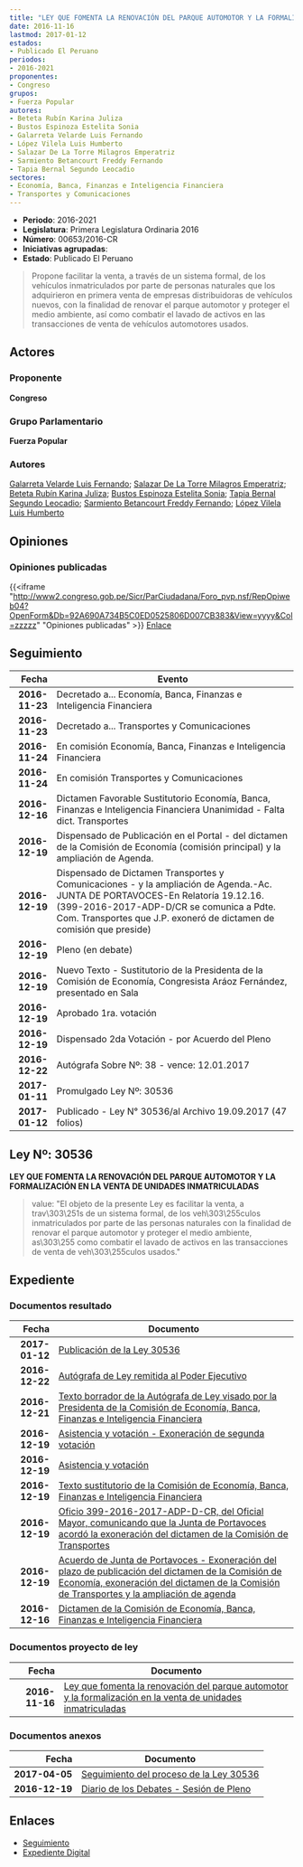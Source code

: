 ```yaml
---
title: "LEY QUE FOMENTA LA RENOVACIÓN DEL PARQUE AUTOMOTOR Y LA FORMALIZACIÓN EN LA VENTA DE UNIDADES INMATRICULADAS"
date: 2016-11-16
lastmod: 2017-01-12
estados:
- Publicado El Peruano
periodos:
- 2016-2021
proponentes:
- Congreso
grupos:
- Fuerza Popular
autores:
- Beteta Rubín Karina Juliza
- Bustos Espinoza Estelita Sonia
- Galarreta Velarde Luis Fernando
- López Vilela Luis Humberto
- Salazar De La Torre Milagros Emperatriz
- Sarmiento Betancourt Freddy Fernando
- Tapia Bernal Segundo Leocadio
sectores:
- Economía, Banca, Finanzas e Inteligencia Financiera
- Transportes y Comunicaciones
---
```

- **Periodo**: 2016-2021
- **Legislatura**: Primera Legislatura Ordinaria 2016
- **Número**: 00653/2016-CR
- **Iniciativas agrupadas**: 
- **Estado**: Publicado El Peruano

> Propone facilitar la venta, a través de un sistema formal, de los vehículos inmatriculados por parte de personas naturales que los adquirieron en primera venta de empresas distribuidoras de vehículos nuevos, con la finalidad de renovar el parque automotor y proteger el medio ambiente, así como combatir el lavado de activos en las transacciones de venta de vehículos automotores usados.


## Actores

### Proponente

**Congreso**

### Grupo Parlamentario

**Fuerza Popular**

### Autores

[Galarreta Velarde Luis Fernando](mailto:mailto:lgalarreta@congreso.gob.pe); [Salazar De La Torre Milagros Emperatriz](mailto:mailto:msalazard@congreso.gob.pe); [Beteta Rubín Karina Juliza](mailto:mailto:kbeteta@congreso.gob.pe); [Bustos Espinoza Estelita Sonia](mailto:mailto:ebustos@congreso.gob.pe); [Tapia Bernal Segundo Leocadio](mailto:mailto:stapia@congreso.gob.pe); [Sarmiento Betancourt Freddy Fernando](mailto:mailto:fsarmiento@congreso.gob.pe); [López Vilela Luis Humberto](mailto:mailto:llopezv@congreso.gob.pe)

## Opiniones

### Opiniones publicadas

{{<iframe "http://www2.congreso.gob.pe/Sicr/ParCiudadana/Foro_pvp.nsf/RepOpiweb04?OpenForm&Db=92A690A734B5C0ED0525806D007CB383&View=yyyy&Col=zzzzz" "Opiniones publicadas" >}}
[Enlace](http://www2.congreso.gob.pe/Sicr/ParCiudadana/Foro_pvp.nsf/RepOpiweb04?OpenForm&Db=92A690A734B5C0ED0525806D007CB383&View=yyyy&Col=zzzzz)


## Seguimiento

| Fecha | Evento |
|------:|--------|
| **2016-11-23** | Decretado a... Economía, Banca, Finanzas e Inteligencia Financiera |
| **2016-11-23** | Decretado a... Transportes y Comunicaciones |
| **2016-11-24** | En comisión Economía, Banca, Finanzas e Inteligencia Financiera |
| **2016-11-24** | En comisión Transportes y Comunicaciones |
| **2016-12-16** | Dictamen Favorable Sustitutorio Economía, Banca, Finanzas e Inteligencia Financiera Unanimidad - Falta dict. Transportes |
| **2016-12-19** | Dispensado de Publicación en el Portal - del dictamen de la Comisión de Economía (comisión principal) y la ampliación de Agenda. |
| **2016-12-19** | Dispensado de Dictamen Transportes y Comunicaciones - y la ampliación de Agenda.-Ac. JUNTA DE PORTAVOCES-En Relatoría 19.12.16. (399-2016-2017-ADP-D/CR se comunica a Pdte. Com. Transportes que J.P. exoneró de dictamen de comisión que preside) |
| **2016-12-19** | Pleno (en debate) |
| **2016-12-19** | Nuevo Texto - Sustitutorio de la Presidenta de la Comisión de Economía, Congresista Aráoz Fernández, presentado en Sala |
| **2016-12-19** | Aprobado 1ra. votación |
| **2016-12-19** | Dispensado 2da Votación - por Acuerdo del Pleno |
| **2016-12-22** | Autógrafa Sobre Nº: 38 - vence: 12.01.2017 |
| **2017-01-11** | Promulgado Ley Nº: 30536 |
| **2017-01-12** | Publicado - Ley N° 30536/al Archivo 19.09.2017 (47 folios) |

## Ley Nº: 30536

**LEY QUE FOMENTA LA RENOVACIÓN DEL PARQUE AUTOMOTOR Y LA FORMALIZACIÓN EN LA VENTA DE UNIDADES INMATRICULADAS**

> value: "El objeto de la presente Ley es facilitar la venta, a trav\303\251s de un sistema formal, de los veh\303\255culos inmatriculados por parte de las personas naturales con la finalidad de renovar el parque automotor y proteger el medio ambiente, as\303\255 como combatir el lavado de activos en las transacciones de venta de veh\303\255culos usados."


## Expediente

### Documentos resultado

| Fecha | Documento |
|------:|-----------|
| **2017-01-12** | [Publicación de la Ley 30536](http://www.leyes.congreso.gob.pe/Documentos/2016_2021/ADLP/Normas_Legales/30536-LEY.pdf) |
| **2016-12-22** | [Autógrafa de Ley remitida al Poder Ejecutivo](http://www.leyes.congreso.gob.pe/Documentos/2016_2021/Autografas/Ley_y_de_Resolucion_Legislativa/AU0065320161222.pdf) |
| **2016-12-21** | [Texto borrador de la Autógrafa de Ley visado por la Presidenta de la Comisión de Economía, Banca, Finanzas e Inteligencia Financiera](http://www.leyes.congreso.gob.pe/Documentos/2016_2021/Texto_Borrador_de_Autografa/BAU00653201612211.pdf) |
| **2016-12-19** | [Asistencia y votación - Exoneración de segunda votación](http://www.leyes.congreso.gob.pe/Documentos/2016_2021/Asistencia_y_Votacion/Proyectos_de_Ley/Exoneracion_de_Segunda_Votacion/ESV0065320161219.pdf) |
| **2016-12-19** | [Asistencia y votación](http://www.leyes.congreso.gob.pe/Documentos/2016_2021/Asistencia_y_Votacion/Proyectos_de_Ley/AV0065320161219.pdf) |
| **2016-12-19** | [Texto sustitutorio de la Comisión de Economía, Banca, Finanzas e Inteligencia Financiera](http://www.leyes.congreso.gob.pe/Documentos/2016_2021/Texto_Sustitutorio/Proyectos_de_Ley/TS0065320161219.pdf) |
| **2016-12-19** | [Oficio 399-2016-2017-ADP-D-CR, del Oficial Mayor, comunicando que la Junta de Portavoces acordó la exoneración del dictamen de la Comisión de Transportes](http://www.leyes.congreso.gob.pe/Documentos/2016_2021/Oficios/Oficialia_Mayor/OFICIO-399-2016-2017-ADP-D-CR.pdf) |
| **2016-12-19** | [Acuerdo de Junta de Portavoces - Exoneración del plazo de publicación del dictamen de la Comisión de Economía, exoneración del dictamen de la Comisión de Transportes y la ampliación de agenda](http://www.leyes.congreso.gob.pe/Documentos/2016_2021/Acuerdos/Junta_Portavoces/AJP0065320161219.pdf) |
| **2016-12-16** | [Dictamen de la Comisión de Economía, Banca, Finanzas e Inteligencia Financiera](http://www.leyes.congreso.gob.pe/Documentos/2016_2021/Dictamenes/Proyectos_de_Ley/00653DC09MAY20161216.pdf) |

### Documentos proyecto de ley

| Fecha | Documento |
|------:|-----------|
| **2016-11-16** | [Ley que fomenta la renovación del parque automotor y la formalización en la venta de unidades inmatriculadas](http://www.leyes.congreso.gob.pe/Documentos/2016_2021/Proyectos_de_Ley_y_de_Resoluciones_Legislativas/PL0065320161116.pdf) |

### Documentos anexos

| Fecha | Documento |
|------:|-----------|
| **2017-04-05** | [Seguimiento del proceso de la Ley 30536](http://www.leyes.congreso.gob.pe/Documentos/2016_2021/Seguimiento_de_Proyectos_de_Ley/00653PL20170405.pdf) |
| **2016-12-19** | [Diario de los Debates - Sesión de Pleno](http://www2.congreso.gob.pe/Sicr/DiarioDebates/Publicad.nsf/SesionesPleno/05256D6E0073DFE90525808F00072361/$FILE/PLO-2016-24.pdf) |

## Enlaces

- [Seguimiento](http://www2.congreso.gob.pe/Sicr/TraDocEstProc/CLProLey2016.nsf/f7fff46988ca05b1052578e100829cc7/128236885b62ed8c0525806d00784855?OpenDocument)
- [Expediente Digital](http://www2.congreso.gob.pe/Sicr/TraDocEstProc/Expvirt_2011.nsf/visbusqptramdoc1621/00653?opendocument)

